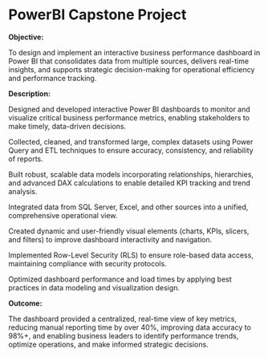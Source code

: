 # PowerBI Capstone Project

**Objective:**

To design and implement an interactive business performance dashboard in Power BI that consolidates data from multiple sources, delivers real-time insights, and supports strategic decision-making for operational efficiency and performance tracking.

**Description:**

Designed and developed interactive Power BI dashboards to monitor and visualize critical business performance metrics, enabling stakeholders to make timely, data-driven decisions.

Collected, cleaned, and transformed large, complex datasets using Power Query and ETL techniques to ensure accuracy, consistency, and reliability of reports.

Built robust, scalable data models incorporating relationships, hierarchies, and advanced DAX calculations to enable detailed KPI tracking and trend analysis.

Integrated data from SQL Server, Excel, and other sources into a unified, comprehensive operational view.

Created dynamic and user-friendly visual elements (charts, KPIs, slicers, and filters) to improve dashboard interactivity and navigation.

Implemented Row-Level Security (RLS) to ensure role-based data access, maintaining compliance with security protocols.

Optimized dashboard performance and load times by applying best practices in data modeling and visualization design.

**Outcome:**

The dashboard provided a centralized, real-time view of key metrics, reducing manual reporting time by over 40%, improving data accuracy to 98%+, and enabling business leaders to identify performance trends, optimize operations, and make informed strategic decisions.

